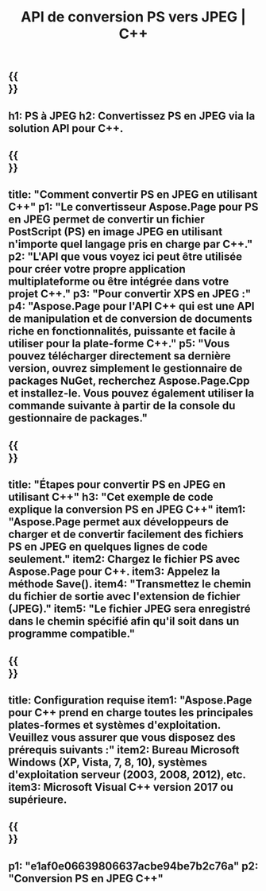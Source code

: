 ﻿---
translation: true
template: /_templates/_conversion-child-cpp.md
title: API de conversion PS vers JPEG | C++
url: /cpp/conversion/ps-to-jpeg/
description: Conversion PS en JPEG fournie par Aspose.Page pour la solution API C++. Fonctionne dans l'environnement d'exécution C++ pour Windows 32 bits, Windows 64 bits et Linux 64 bits.
informat: PS
outformat: JPEG
otherformats: XPS EPS
---

{{<section banner>}}
---
h1: PS à JPEG
h2: Convertissez PS en JPEG via la solution API pour C++.
---

{{<section overview>}}
---
title: "Comment convertir PS en JPEG en utilisant C++"
p1: "Le convertisseur Aspose.Page pour PS en JPEG permet de convertir un fichier PostScript (PS) en image JPEG en utilisant n'importe quel langage pris en charge par C++."
p2: "L'API que vous voyez ici peut être utilisée pour créer votre propre application multiplateforme ou être intégrée dans votre projet C++."
p3: "Pour convertir XPS en JPEG :"
p4: "Aspose.Page pour l'API C++ qui est une API de manipulation et de conversion de documents riche en fonctionnalités, puissante et facile à utiliser pour la plate-forme C++."
p5: "Vous pouvez télécharger directement sa dernière version, ouvrez simplement le gestionnaire de packages NuGet, recherchez Aspose.Page.Cpp et installez-le. Vous pouvez également utiliser la commande suivante à partir de la console du gestionnaire de packages."
---

{{<section feature1>}}
---
title: "Étapes pour convertir PS en JPEG en utilisant C++"
h3: "Cet exemple de code explique la conversion PS en JPEG C++"
item1: "Aspose.Page permet aux développeurs de charger et de convertir facilement des fichiers PS en JPEG en quelques lignes de code seulement."
item2: Chargez le fichier PS avec Aspose.Page pour C++.
item3: Appelez la méthode Save().
item4: "Transmettez le chemin du fichier de sortie avec l'extension de fichier (JPEG)."
item5: "Le fichier JPEG sera enregistré dans le chemin spécifié afin qu'il soit dans un programme compatible."
---

{{<section feature2>}}
---
title: Configuration requise
item1: "Aspose.Page pour C++ prend en charge toutes les principales plates-formes et systèmes d'exploitation. Veuillez vous assurer que vous disposez des prérequis suivants :"
item2: Bureau Microsoft Windows (XP, Vista, 7, 8, 10), systèmes d'exploitation serveur (2003, 2008, 2012), etc.
item3: Microsoft Visual C++ version 2017 ou supérieure.
---

{{<section gist>}}
---
p1: "e1af0e06639806637acbe94be7b2c76a"
p2: "Conversion PS en JPEG C++"
---
